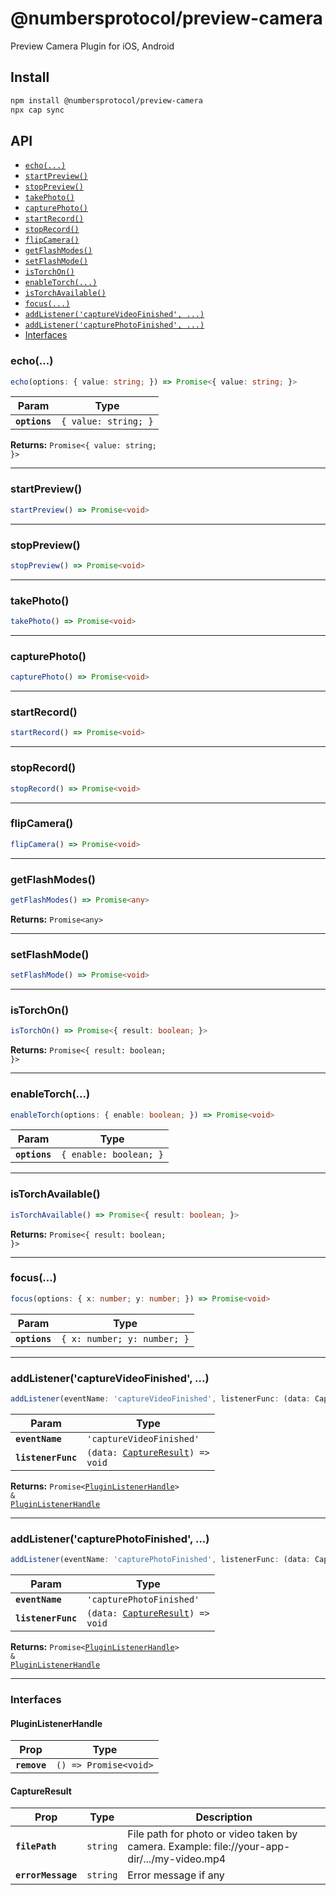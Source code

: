 # @numbersprotocol/preview-camera

Preview Camera Plugin for iOS, Android

## Install

```bash
npm install @numbersprotocol/preview-camera
npx cap sync
```

## API

<docgen-index>

* [`echo(...)`](#echo)
* [`startPreview()`](#startpreview)
* [`stopPreview()`](#stoppreview)
* [`takePhoto()`](#takephoto)
* [`capturePhoto()`](#capturephoto)
* [`startRecord()`](#startrecord)
* [`stopRecord()`](#stoprecord)
* [`flipCamera()`](#flipcamera)
* [`getFlashModes()`](#getflashmodes)
* [`setFlashMode()`](#setflashmode)
* [`isTorchOn()`](#istorchon)
* [`enableTorch(...)`](#enabletorch)
* [`isTorchAvailable()`](#istorchavailable)
* [`focus(...)`](#focus)
* [`addListener('captureVideoFinished', ...)`](#addlistenercapturevideofinished)
* [`addListener('capturePhotoFinished', ...)`](#addlistenercapturephotofinished)
* [Interfaces](#interfaces)

</docgen-index>

<docgen-api>
<!--Update the source file JSDoc comments and rerun docgen to update the docs below-->

### echo(...)

```typescript
echo(options: { value: string; }) => Promise<{ value: string; }>
```

| Param         | Type                            |
| ------------- | ------------------------------- |
| **`options`** | <code>{ value: string; }</code> |

**Returns:** <code>Promise&lt;{ value: string; }&gt;</code>

--------------------


### startPreview()

```typescript
startPreview() => Promise<void>
```

--------------------


### stopPreview()

```typescript
stopPreview() => Promise<void>
```

--------------------


### takePhoto()

```typescript
takePhoto() => Promise<void>
```

--------------------


### capturePhoto()

```typescript
capturePhoto() => Promise<void>
```

--------------------


### startRecord()

```typescript
startRecord() => Promise<void>
```

--------------------


### stopRecord()

```typescript
stopRecord() => Promise<void>
```

--------------------


### flipCamera()

```typescript
flipCamera() => Promise<void>
```

--------------------


### getFlashModes()

```typescript
getFlashModes() => Promise<any>
```

**Returns:** <code>Promise&lt;any&gt;</code>

--------------------


### setFlashMode()

```typescript
setFlashMode() => Promise<void>
```

--------------------


### isTorchOn()

```typescript
isTorchOn() => Promise<{ result: boolean; }>
```

**Returns:** <code>Promise&lt;{ result: boolean; }&gt;</code>

--------------------


### enableTorch(...)

```typescript
enableTorch(options: { enable: boolean; }) => Promise<void>
```

| Param         | Type                              |
| ------------- | --------------------------------- |
| **`options`** | <code>{ enable: boolean; }</code> |

--------------------


### isTorchAvailable()

```typescript
isTorchAvailable() => Promise<{ result: boolean; }>
```

**Returns:** <code>Promise&lt;{ result: boolean; }&gt;</code>

--------------------


### focus(...)

```typescript
focus(options: { x: number; y: number; }) => Promise<void>
```

| Param         | Type                                   |
| ------------- | -------------------------------------- |
| **`options`** | <code>{ x: number; y: number; }</code> |

--------------------


### addListener('captureVideoFinished', ...)

```typescript
addListener(eventName: 'captureVideoFinished', listenerFunc: (data: CaptureResult) => void) => Promise<PluginListenerHandle> & PluginListenerHandle
```

| Param              | Type                                                                       |
| ------------------ | -------------------------------------------------------------------------- |
| **`eventName`**    | <code>'captureVideoFinished'</code>                                        |
| **`listenerFunc`** | <code>(data: <a href="#captureresult">CaptureResult</a>) =&gt; void</code> |

**Returns:** <code>Promise&lt;<a href="#pluginlistenerhandle">PluginListenerHandle</a>&gt; & <a href="#pluginlistenerhandle">PluginListenerHandle</a></code>

--------------------


### addListener('capturePhotoFinished', ...)

```typescript
addListener(eventName: 'capturePhotoFinished', listenerFunc: (data: CaptureResult) => void) => Promise<PluginListenerHandle> & PluginListenerHandle
```

| Param              | Type                                                                       |
| ------------------ | -------------------------------------------------------------------------- |
| **`eventName`**    | <code>'capturePhotoFinished'</code>                                        |
| **`listenerFunc`** | <code>(data: <a href="#captureresult">CaptureResult</a>) =&gt; void</code> |

**Returns:** <code>Promise&lt;<a href="#pluginlistenerhandle">PluginListenerHandle</a>&gt; & <a href="#pluginlistenerhandle">PluginListenerHandle</a></code>

--------------------


### Interfaces


#### PluginListenerHandle

| Prop         | Type                                      |
| ------------ | ----------------------------------------- |
| **`remove`** | <code>() =&gt; Promise&lt;void&gt;</code> |


#### CaptureResult

| Prop               | Type                | Description                                                                                 |
| ------------------ | ------------------- | ------------------------------------------------------------------------------------------- |
| **`filePath`**     | <code>string</code> | File path for photo or video taken by camera. Example: file://your-app-dir/.../my-video.mp4 |
| **`errorMessage`** | <code>string</code> | Error message if any                                                                        |

</docgen-api>
